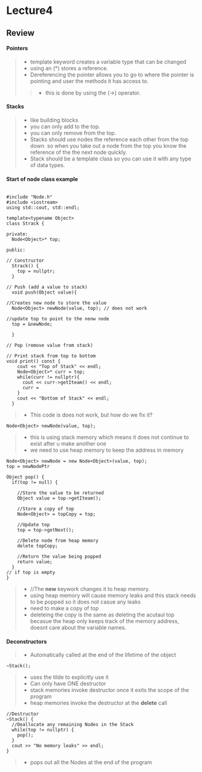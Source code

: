 # Lecture4

## Review

#### Pointers
>- template keyword creates a variable type that can be changed
>- using an (*) stores a reference.
>- Dereferencing the pointer allows you to go to where the pointer is pointing and user the methods it has access to.
>>- this is done by using the (->) operator.

#### Stacks
>- like building blocks
>- you can only add to the top.
>- you can only remove from the top.
>- Stacks should use nodes the reference each other from the top down. so when you take out a node from the top you know the reference of the the next node quickly.
>- Stack should be a template class so you can use it with any type of data types.

#### Start of node class example
~~~

#include "Node.h"
#include <iostream>
using std::cout, std::endl;

template<typename Object>
class Strack {

private:
  Node<Object>* top;

public:

// Constructor 
  Strack() {
    top = nullptr;
  }

// Push (add a value to stack)
  void push(Object value){

//Creates new node to store the value
  Node<Object> newNode(value, top); // does not work

//update top to point to the nenw node
  top = &newNode;

  }

// Pop (remove value from stack)

// Print stack from top to bottom
void print() const {
    cout << "Top of Stack" << endl;
    Node<Object>* curr = top;
    while(curr != nullptr){
      cout << curr->getIteam() << endl;
      curr = 
    }
    cout << "Bottom of Stack" << endl;
  }

~~~
>* This code is does not work, but how do we fix it?

~~~
Node<Object> newNode(value, top);
~~~
>* this is using stack memory which means it does not continue to exist after u make another one
>* we need to use heap memory to keep the address in memory

~~~
Node<Object> newNode = new Node<Object>(value, top); 
top = newNodePtr

Object pop() {
  if(top != null) {

    //Store the value to be returned
    Object value = top->getIteam();

    //Store a copy of top
    Node<Object> = topCopy = top;

    //Update top
    top = top->getNext();

    //Delete node from heap memory
    delete topCopy;

    //Return the value being popped
    return value;
  }
// if top is empty
}
~~~
>* //The __new__ keywork changes it to heap memory.
>* using heap memory will cause memory leaks and this stack needs to be popped so it does not casue any leaks
>* need to make a copy of top
>* deleteing the copy is the same as deleting the acutaul top becasue the heap only keeps track of the memory address, doesnt care about the variable names.

#### Deconstructors 
>* Automatically called at the end of the lifetime of the object
~~~
~Stack();
~~~
>* uses the tilde to explicitly use it
>* Can only have ONE destructor
>* stack memories invoke destructor once it exits the scope of the program
>* heap memories invoke the destructor at the __delete__ call 
~~~
//Destructor
~Stack() {
  //Deallocate any remaining Nodes in the Stack
  while(top != nullptr) {
    pop();
  }
  cout >> "No memory leaks" >> endl;
}
~~~
>* pops out all the Nodes at the end of the program







